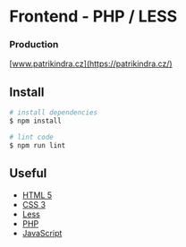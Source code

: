 # Frontend - PHP / LESS

### Production
[www.patrikindra.cz](https://patrikindra.cz/)

## Install

``` bash
# install dependencies
$ npm install

# lint code
$ npm run lint
```

## Useful

- [HTML 5](https://dev.w3.org/html5/html-author/)
- [CSS 3](https://devdocs.io/css/)
- [Less](https://lesscss.org)
- [PHP](https://www.php.net/docs.php)
- [JavaScript](https://developer.mozilla.org/en-US/docs/Web/JavaScript)

